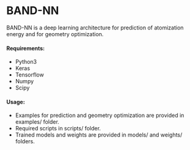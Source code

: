 # BAND-NN

BAND-NN is a deep learning architecture for prediction of atomization energy and for geometry optimization.

#### Requirements:
- Python3
- Keras
- Tensorflow
- Numpy 
- Scipy

#### Usage:
- Examples for prediction and geometry optimization are provided in examples/ folder. 
- Required scripts in scripts/ folder.
- Trained models and weights are provided in models/ and weights/ folders.


